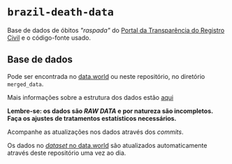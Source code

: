 # `brazil-death-data`

Base de dados de óbitos *"raspada"* do [Portal da Transparência do Registro Civil](https://transparencia.registrocivil.org.br/registros) e o código-fonte usado.

## Base de dados

Pode ser encontrada no [data.world](https://data.world/samirarman/brazil-death-data) ou neste repositório, no diretório `merged_data`.

Mais informações sobre a estrutura dos dados estão [aqui](https://samirarman.github.io/brazil-death-data)


**Lembre-se: os dados são *RAW DATA* e por natureza são incompletos. Faça os ajustes de tratamentos estatísticos necessários.**

Acompanhe as atualizações nos dados através dos *commits*. 

Os dados no [*dataset* no data.world](https://data.world/samirarman/brazil-death-data) são atualizados automaticamente através deste repositório uma vez ao dia.
